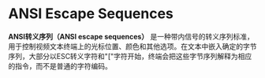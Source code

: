 # ANSI Escape Sequences

**ANSI转义序列（ANSI escape sequences）** 是一种带内信号的转义序列标准，用于控制视频文本终端上的光标位置、颜色和其他选项。在文本中嵌入确定的字节序列，大部分以ESC转义字符和"["字符开始，终端会把这些字节序列解释为相应的指令，而不是普通的字符编码。
